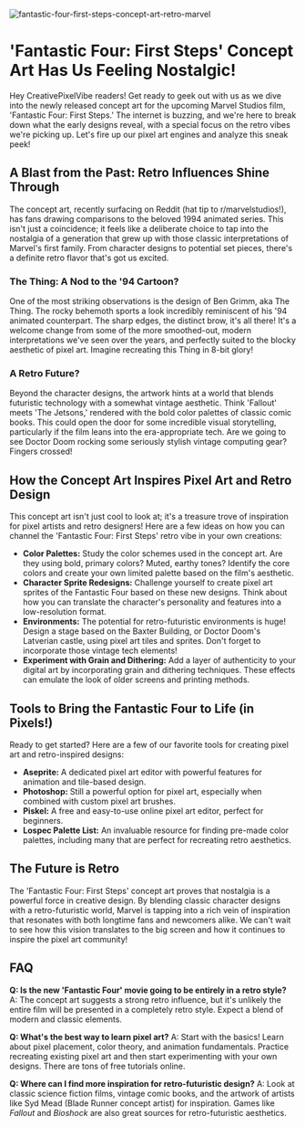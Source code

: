 ![fantastic-four-first-steps-concept-art-retro-marvel](https://images.pexels.com/photos/7476134/pexels-photo-7476134.jpeg?auto=compress&cs=tinysrgb&fit=crop&h=627&w=1200)

# 'Fantastic Four: First Steps' Concept Art Has Us Feeling Nostalgic! 

Hey CreativePixelVibe readers! Get ready to geek out with us as we dive into the newly released concept art for the upcoming Marvel Studios film, 'Fantastic Four: First Steps.' The internet is buzzing, and we're here to break down what the early designs reveal, with a special focus on the retro vibes we're picking up. Let's fire up our pixel art engines and analyze this sneak peek!

## A Blast from the Past: Retro Influences Shine Through

The concept art, recently surfacing on Reddit (hat tip to r/marvelstudios!), has fans drawing comparisons to the beloved 1994 animated series. This isn't just a coincidence; it feels like a deliberate choice to tap into the nostalgia of a generation that grew up with those classic interpretations of Marvel's first family. From character designs to potential set pieces, there's a definite retro flavor that's got us excited.

### The Thing: A Nod to the '94 Cartoon?

One of the most striking observations is the design of Ben Grimm, aka The Thing. The rocky behemoth sports a look incredibly reminiscent of his '94 animated counterpart. The sharp edges, the distinct brow, it's all there! It's a welcome change from some of the more smoothed-out, modern interpretations we've seen over the years, and perfectly suited to the blocky aesthetic of pixel art. Imagine recreating this Thing in 8-bit glory!

### A Retro Future?

Beyond the character designs, the artwork hints at a world that blends futuristic technology with a somewhat vintage aesthetic. Think 'Fallout' meets 'The Jetsons,' rendered with the bold color palettes of classic comic books. This could open the door for some incredible visual storytelling, particularly if the film leans into the era-appropriate tech. Are we going to see Doctor Doom rocking some seriously stylish vintage computing gear? Fingers crossed!

## How the Concept Art Inspires Pixel Art and Retro Design

This concept art isn't just cool to look at; it's a treasure trove of inspiration for pixel artists and retro designers! Here are a few ideas on how you can channel the 'Fantastic Four: First Steps' retro vibe in your own creations:

*   **Color Palettes:** Study the color schemes used in the concept art. Are they using bold, primary colors? Muted, earthy tones? Identify the core colors and create your own limited palette based on the film's aesthetic.
*   **Character Sprite Redesigns:** Challenge yourself to create pixel art sprites of the Fantastic Four based on these new designs. Think about how you can translate the character's personality and features into a low-resolution format.
*   **Environments:** The potential for retro-futuristic environments is huge! Design a stage based on the Baxter Building, or Doctor Doom's Latverian castle, using pixel art tiles and sprites. Don't forget to incorporate those vintage tech elements!
*   **Experiment with Grain and Dithering:** Add a layer of authenticity to your digital art by incorporating grain and dithering techniques. These effects can emulate the look of older screens and printing methods.

## Tools to Bring the Fantastic Four to Life (in Pixels!)

Ready to get started? Here are a few of our favorite tools for creating pixel art and retro-inspired designs:

*   **Aseprite:** A dedicated pixel art editor with powerful features for animation and tile-based design.
*   **Photoshop:** Still a powerful option for pixel art, especially when combined with custom pixel art brushes.
*   **Piskel:** A free and easy-to-use online pixel art editor, perfect for beginners.
*   **Lospec Palette List:** An invaluable resource for finding pre-made color palettes, including many that are perfect for recreating retro aesthetics.

## The Future is Retro

The 'Fantastic Four: First Steps' concept art proves that nostalgia is a powerful force in creative design. By blending classic character designs with a retro-futuristic world, Marvel is tapping into a rich vein of inspiration that resonates with both longtime fans and newcomers alike. We can't wait to see how this vision translates to the big screen and how it continues to inspire the pixel art community!

## FAQ

**Q: Is the new 'Fantastic Four' movie going to be entirely in a retro style?**
A: The concept art suggests a strong retro influence, but it's unlikely the entire film will be presented in a completely retro style. Expect a blend of modern and classic elements.

**Q: What's the best way to learn pixel art?**
A: Start with the basics! Learn about pixel placement, color theory, and animation fundamentals. Practice recreating existing pixel art and then start experimenting with your own designs. There are tons of free tutorials online.

**Q: Where can I find more inspiration for retro-futuristic design?**
A: Look at classic science fiction films, vintage comic books, and the artwork of artists like Syd Mead (Blade Runner concept artist) for inspiration. Games like *Fallout* and *Bioshock* are also great sources for retro-futuristic aesthetics.
